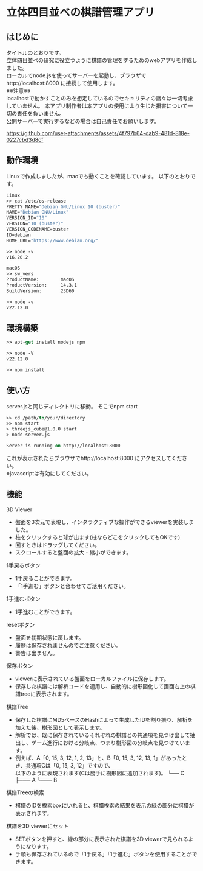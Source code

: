 # 立体四目並べの棋譜管理アプリ

## はじめに
タイトルのとおりです。  
立体四目並べの研究に役立つように棋譜の管理をするためのwebアプリを作成しました。  
ローカルでnode.jsを使ってサーバーを起動し、ブラウザでhttp://localhost:8000 に接続して使用します。  
※※注意※※  
localhostで動かすことのみを想定しているのでセキュリティの諸々は一切考慮していません。
本アプリ制作者は本アプリの使用により生じた損害について一切の責任を負いません。  
公開サーバーで実行するなどの場合は自己責任でお願いします。

https://github.com/user-attachments/assets/4f797b64-dab9-481d-818e-0227cbd3d8cf

## 動作環境
Linuxで作成しましたが、macでも動くことを確認しています。
以下のとおりです。  
```vb
Linux
>> cat /etc/os-release
PRETTY_NAME="Debian GNU/Linux 10 (buster)"
NAME="Debian GNU/Linux"
VERSION_ID="10"
VERSION="10 (buster)"
VERSION_CODENAME=buster
ID=debian
HOME_URL="https://www.debian.org/"

>> node -v
v16.20.2

macOS
>> sw_vers
ProductName:		macOS
ProductVersion:		14.3.1
BuildVersion:		23D60

>> node -v
v22.12.0
```
## 環境構築
```vb
>> apt-get install nodejs npm

>> node -V
v22.12.0

>> npm install
```

## 使い方
server.jsと同じディレクトリに移動。
そこでnpm start
```vb
>> cd /path/to/your/directory
>> npm start
> threejs_cube@1.0.0 start
> node server.js

Server is running on http://localhost:8000
```
これが表示されたらブラウザでhttp://localhost:8000 にアクセスしてください。  
※javascriptは有効にしてください。

## 機能
3D Viewer  
- 盤面を3次元で表現し、インタラクティブな操作ができるviewerを実装しました。  
- 柱をクリックすると球が出ます(柱ならどこをクリックしてもOKです)  
- 回すときはドラッグしてください。  
- スクロールすると盤面の拡大・縮小ができます。  

1手戻るボタン  
- 1手戻ることができます。  
- 「1手進む」ボタンと合わせてご活用ください。  

1手進むボタン  
- 1手進むことができます。  

resetボタン  
- 盤面を初期状態に戻します。  
- 履歴は保存されませんのでご注意ください。  
- 警告は出ません。  

保存ボタン  
- viewerに表示されている盤面をローカルファイルに保存します。  
- 保存した棋譜には解析コードを適用し、自動的に樹形図化して画面右上の棋譜treeに表示されます。

棋譜Tree  
- 保存した棋譜にMD5ベースのHashによって生成したIDを割り振り、解析を加えた後、樹形図として表示します。  
- 解析では、既に保存されているそれぞれの棋譜との共通項を見つけ出して抽出し、ゲーム進行における分岐点、つまり樹形図の分岐点を見つけています。  
- 例えば、A「0, 15, 3, 12, 1, 2, 13」と、B「0, 15, 3, 12, 13, 1」があったとき、共通項Cは「0, 15, 3, 12」ですので、  
以下のように表現されます(Cは勝手に樹形図に追加されます)。
└── C
    ├─── A
    └─── B

棋譜Treeの検索
- 棋譜のIDを検索boxにいれると、棋譜検索の結果を表示の緑の部分に棋譜が表示されます。  

棋譜を3D viewerにセット
- SETボタンを押すと、緑の部分に表示された棋譜を3D viewerで見られるようになります。
- 手順も保存されているので「1手戻る」「1手進む」ボタンを使用することができます。

